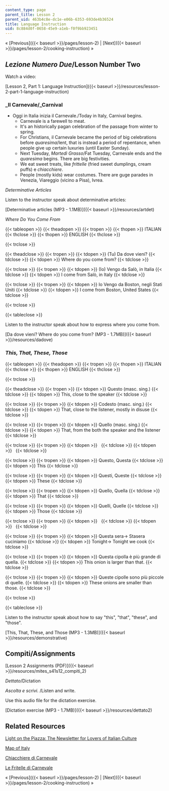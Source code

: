 ```yaml
---
content_type: page
parent_title: Lesson 2
parent_uid: 463b4c8e-dc1e-e06b-6353-693de4b36524
title: Language Instruction
uid: 8c884d0f-0658-45e9-a1eb-f0f9bb923451
---
```


« [Previous]({{< baseurl >}}/pages/lesson-2) | [Next]({{< baseurl >}}/pages/lesson-2/cooking-instruction) »

_Lezione Numero Due_/Lesson Number Two
--------------------------------------

Watch a video:

[Lesson 2, Part 1: Language Instruction]({{< baseurl >}}/resources/lesson-2-part-1-language-instruction)

### _Il Carnevale/_Carnival

*   Oggi in Italia inizia il Carnevale./Today in Italy, Carnival begins.
    *   Carnevale is a farewell to meat.
    *   It's an historically pagan celebration of the passage from winter to spring.
    *   For Christians, il Carnevale became the period of big celebrations before _quaresima_/lent, that is instead a period of repentance, when people give up certain luxuries (until Easter Sunday).
    *   Next Tuesday, _Martedì Grasso_/Fat Tuesday, Carnevale ends and the _quaresima_ begins. There are big festivities.
    *   We eat sweet treats, like _frittelle_ (fried sweet dumplings, cream puffs) e _chiacchiere_.
    *   People (mostly kids) wear costumes. There are guge parades in Venezia, Viareggio (vicino a Pisa), Ivrea.

_Determinative Articles_

Listen to the instructor speak about determinative articles:

[Determinative articles (MP3 - 1.1MB)]({{< baseurl >}}/resources/artdet)

_Where Do You Come From_

{{< tableopen >}}
{{< theadopen >}}
{{< tropen >}}
{{< thopen >}}
ITALIAN
{{< thclose >}}
{{< thopen >}}
ENGLISH
{{< thclose >}}

{{< trclose >}}

{{< theadclose >}}
{{< tropen >}}
{{< tdopen >}}
(Tu) Da dove vieni?
{{< tdclose >}}
{{< tdopen >}}
Where do you come from?
{{< tdclose >}}

{{< trclose >}}
{{< tropen >}}
{{< tdopen >}}
(Io) Vengo da Salò, in Italia
{{< tdclose >}}
{{< tdopen >}}
I come from Salò, in Italy
{{< tdclose >}}

{{< trclose >}}
{{< tropen >}}
{{< tdopen >}}
Io Vengo da Boston, negli Stati Uniti
{{< tdclose >}}
{{< tdopen >}}
I come from Boston, United States
{{< tdclose >}}

{{< trclose >}}

{{< tableclose >}}

Listen to the instructor speak about how to express where you come from.

[Da dove vieni? Where do you come from? (MP3 - 1.7MB)]({{< baseurl >}}/resources/dadove)

### _This, That, These, Those_

{{< tableopen >}}
{{< theadopen >}}
{{< tropen >}}
{{< thopen >}}
ITALIAN
{{< thclose >}}
{{< thopen >}}
ENGLISH
{{< thclose >}}

{{< trclose >}}

{{< theadclose >}}
{{< tropen >}}
{{< tdopen >}}
Questo (masc. sing.)
{{< tdclose >}}
{{< tdopen >}}
This, close to the speaker
{{< tdclose >}}

{{< trclose >}}
{{< tropen >}}
{{< tdopen >}}
Codesto (masc. sing.)
{{< tdclose >}}
{{< tdopen >}}
That, close to the listener, mostly in disuse
{{< tdclose >}}

{{< trclose >}}
{{< tropen >}}
{{< tdopen >}}
Quello (masc. sing.)
{{< tdclose >}}
{{< tdopen >}}
That, from the both the speaker and the listener
{{< tdclose >}}

{{< trclose >}}
{{< tropen >}}
{{< tdopen >}}
 
{{< tdclose >}}
{{< tdopen >}}
 
{{< tdclose >}}

{{< trclose >}}
{{< tropen >}}
{{< tdopen >}}
Questo, Questa
{{< tdclose >}}
{{< tdopen >}}
This
{{< tdclose >}}

{{< trclose >}}
{{< tropen >}}
{{< tdopen >}}
Questi, Queste
{{< tdclose >}}
{{< tdopen >}}
These
{{< tdclose >}}

{{< trclose >}}
{{< tropen >}}
{{< tdopen >}}
Quello, Quella
{{< tdclose >}}
{{< tdopen >}}
That
{{< tdclose >}}

{{< trclose >}}
{{< tropen >}}
{{< tdopen >}}
Quelli, Quelle
{{< tdclose >}}
{{< tdopen >}}
Those
{{< tdclose >}}

{{< trclose >}}
{{< tropen >}}
{{< tdopen >}}
 
{{< tdclose >}}
{{< tdopen >}}
 
{{< tdclose >}}

{{< trclose >}}
{{< tropen >}}
{{< tdopen >}}
Questa sera-> Stasera cuciniamo
{{< tdclose >}}
{{< tdopen >}}
Tonight-> Tonight we cook
{{< tdclose >}}

{{< trclose >}}
{{< tropen >}}
{{< tdopen >}}
Questa cipolla è più grande di quella.
{{< tdclose >}}
{{< tdopen >}}
This onion is larger than that.
{{< tdclose >}}

{{< trclose >}}
{{< tropen >}}
{{< tdopen >}}
Queste cipolle sono più piccole di quelle.
{{< tdclose >}}
{{< tdopen >}}
These onions are smaller than those.
{{< tdclose >}}

{{< trclose >}}

{{< tableclose >}}

Listen to the instructor speak about how to say "this", "that", "these", and "those".

[This, That, These, and Those (MP3 - 1.3MB)]({{< baseurl >}}/resources/demonstrative)

Compiti/Assignments
-------------------

[Lesson 2 Assignments (PDF)]({{< baseurl >}}/resources/mites_s41s12_compiti_2)

_Dettato_/Dictation

_Ascolta e scrivi._ /Listen and write.

Use this audio file for the dictation exercise.

[Dictation exercise (MP3 - 1.7MB)]({{< baseurl >}}/resources/dettato2)

Related Resources
-----------------

[Light on the Piazza: The Newsletter for Lovers of Italian Culture](http://archive.constantcontact.com/fs089/1104667042190/archive/1109135403790.html)

[Map of Italy](http://viaggi.globopix.net/cartina/cartina-italia-politica.jpg)

[Chiacchiere di Carnevale](http://vinchef.blogspot.com/2012/01/chiacchiere-di-carnevale.html)

[Le Fritelle di Carnevale](http://comefare.com/come-fare-le-frittelle-di-carnevale/)

« [Previous]({{< baseurl >}}/pages/lesson-2) | [Next]({{< baseurl >}}/pages/lesson-2/cooking-instruction) »